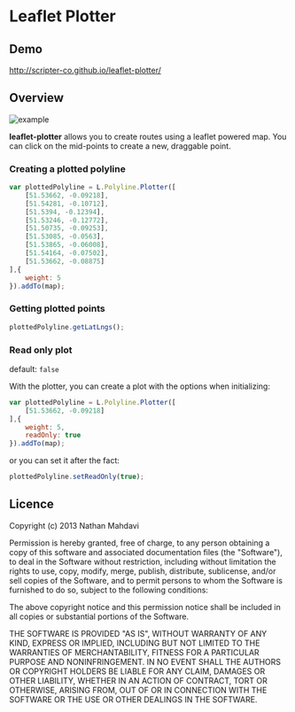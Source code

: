 # Leaflet Plotter

## Demo
http://scripter-co.github.io/leaflet-plotter/

## Overview

![example](http://i.imgur.com/p7hoU2J.png)

**leaflet-plotter** allows you to create routes using a leaflet powered map. You can click on the mid-points to create a new, draggable point.

### Creating a plotted polyline

```javascript
var plottedPolyline = L.Polyline.Plotter([
    [51.53662, -0.09218],
    [51.54281, -0.10712],
    [51.5394, -0.12394],
    [51.53246, -0.12772],
    [51.50735, -0.09253],
    [51.53085, -0.0563],
    [51.53865, -0.06008],
    [51.54164, -0.07502],
    [51.53662, -0.08875]
],{
    weight: 5
}).addTo(map);
```

### Getting plotted points

```javascript
plottedPolyline.getLatLngs();
```

### Read only plot

default: `false`

With the plotter, you can create a plot with the options when initializing:

```javascript
var plottedPolyline = L.Polyline.Plotter([
    [51.53662, -0.09218]
],{
    weight: 5,
    readOnly: true
}).addTo(map);
```

or you can set it after the fact:

```javascript
plottedPolyline.setReadOnly(true);
```

## Licence

Copyright (c) 2013 Nathan Mahdavi

Permission is hereby granted, free of charge, to any person obtaining a copy of this software and associated documentation files (the "Software"), to deal in the Software without restriction, including without limitation the rights to use, copy, modify, merge, publish, distribute, sublicense, and/or sell copies of the Software, and to permit persons to whom the Software is furnished to do so, subject to the following conditions:

The above copyright notice and this permission notice shall be included in all copies or substantial portions of the Software.

THE SOFTWARE IS PROVIDED "AS IS", WITHOUT WARRANTY OF ANY KIND, EXPRESS OR IMPLIED, INCLUDING BUT NOT LIMITED TO THE WARRANTIES OF MERCHANTABILITY, FITNESS FOR A PARTICULAR PURPOSE AND NONINFRINGEMENT. IN NO EVENT SHALL THE AUTHORS OR COPYRIGHT HOLDERS BE LIABLE FOR ANY CLAIM, DAMAGES OR OTHER LIABILITY, WHETHER IN AN ACTION OF CONTRACT, TORT OR OTHERWISE, ARISING FROM, OUT OF OR IN CONNECTION WITH THE SOFTWARE OR THE USE OR OTHER DEALINGS IN THE SOFTWARE.
